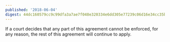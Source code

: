 ```yaml
---
published: '2018-06-04'
digest: 44dc160579cc9c99dfa3a7ae7f048e320334e6dd305e77239c06d16e34cc35b5
---
```


If a court decides that any part of this agreement cannot be enforced, for any reason, the rest of this agreement will continue to apply.
